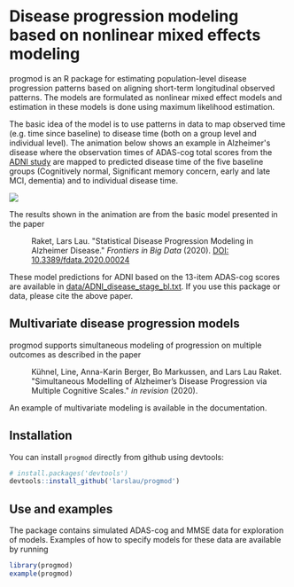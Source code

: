 # Disease progression modeling based on nonlinear mixed effects modeling
progmod is an R package for estimating population-level disease progression patterns based on aligning short-term longitudinal observed patterns. The models are formulated as nonlinear mixed effect models and estimation in these models is done using maximum likelihood estimation. 

The basic idea of the model is to use patterns in data to map observed time (e.g. time since baseline) to disease time (both on a group level and individual level). The animation below shows an example in Alzheimer's disease where the observation times of ADAS-cog total scores from the [ADNI study](http://adni.loni.usc.edu/) are mapped to predicted disease time of the five baseline groups (Cognitively normal, Significant memory concern, early and late MCI, dementia) and to individual disease time.


![](man/readme/adas_progression.gif)

The results shown in the animation are from the basic model presented in the paper 

<dl>
  <dd>
Raket, Lars Lau. "Statistical Disease Progression Modeling in Alzheimer Disease." <em>Frontiers in Big Data</em> (2020). <a href="https://doi.org/10.3389/fdata.2020.00024">DOI: 10.3389/fdata.2020.00024</a>
  </dd>
</dl>

These model predictions for ADNI based on the 13-item ADAS-cog scores are available in [data/ADNI_disease_stage_bl.txt](data/ADNI_disease_stage_bl.txt). If you use this package or data, please cite the above paper.

## Multivariate disease progression models
progmod supports simultaneous modeling of progression on multiple outcomes as described in the paper

<dl>
  <dd>
Kühnel, Line, Anna-Karin Berger, Bo Markussen, and Lars Lau Raket. "Simultaneous Modelling of Alzheimer’s Disease Progression via Multiple Cognitive Scales." <em>in revision</em> (2020). 
  </dd>
</dl>

An example of multivariate modeling is available in the documentation.

## Installation

You can install `progmod` directly from github using devtools:

``` r
# install.packages('devtools')
devtools::install_github('larslau/progmod')
```

## Use and examples
The package contains simulated ADAS-cog and MMSE data for exploration of models. Examples of how to specify models for these data are available by running
``` r
library(progmod)
example(progmod)
```


